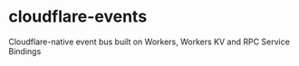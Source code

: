# cloudflare-events

Cloudflare-native event bus built on Workers, Workers KV and RPC Service Bindings
